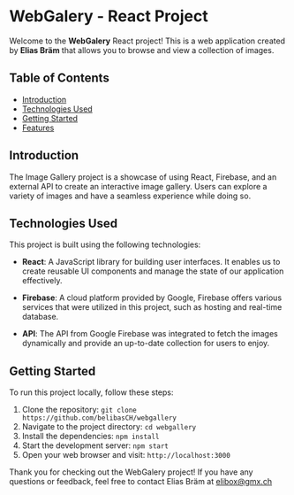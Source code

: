 # WebGalery - React Project

Welcome to the **WebGalery** React project! This is a web application created by **Elias Bräm** that allows you to browse and view a collection of images.

## Table of Contents

- [Introduction](#introduction)
- [Technologies Used](#technologies-used)
- [Getting Started](#getting-started)
- [Features](#features)

## Introduction

The Image Gallery project is a showcase of using React, Firebase, and an external API to create an interactive image gallery. Users can explore a variety of images and have a seamless experience while doing so.

## Technologies Used

This project is built using the following technologies:

- **React**: A JavaScript library for building user interfaces. It enables us to create reusable UI components and manage the state of our application effectively.

- **Firebase**: A cloud platform provided by Google, Firebase offers various services that were utilized in this project, such as hosting and real-time database.

- **API**: The API from Google Firebase was integrated to fetch the images dynamically and provide an up-to-date collection for users to enjoy.

## Getting Started

To run this project locally, follow these steps:

1. Clone the repository: `git clone https://github.com/belibasCH/webgallery`
2. Navigate to the project directory: `cd webgallery`
3. Install the dependencies: `npm install`
4. Start the development server: `npm start`
5. Open your web browser and visit: `http://localhost:3000`

Thank you for checking out the WebGalery project! If you have any questions or feedback, feel free to contact Elias Bräm at elibox@gmx.ch
